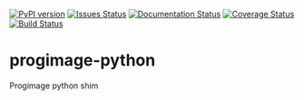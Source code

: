 [![PyPI version](https://badge.fury.io/py/progimage.svg)](https://badge.fury.io/py/progimage) [![Issues Status](https://img.shields.io/github/issues/Nasko29/progimage-python.svg)](https://img.shields.io/github/issues/Nasko29/progimage-python.svg) [![Documentation Status](https://readthedocs.org/projects/progimage-python/badge/?version=latest)](https://progimage-python.readthedocs.io/en/latest/?badge=latest) [![Coverage Status](https://coveralls.io/repos/github/Nasko29/progimage-python/badge.svg?branch=master)](https://coveralls.io/github/Nasko29/progimage-python?branch=master) [![Build Status](https://travis-ci.org/Nasko29/progimage-python.svg?branch=master)](https://travis-ci.org/Nasko29/progimage-python)



# progimage-python
Progimage python shim
